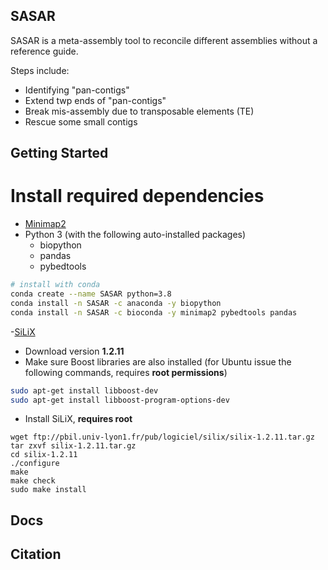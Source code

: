 ## SASAR 

SASAR is a meta-assembly tool to reconcile different assemblies without a reference guide. 

Steps include:
- Identifying "pan-contigs"
- Extend twp ends of "pan-contigs"
- Break mis-assembly due to transposable elements (TE)
- Rescue some small contigs

## Getting Started
# Install required dependencies

- [Minimap2](https://github.com/lh3/minimap2)
- Python 3 (with the following auto-installed packages)
    - biopython
    - pandas
    - pybedtools
    
```bash
# install with conda
conda create --name SASAR python=3.8
conda install -n SASAR -c anaconda -y biopython
conda install -n SASAR -c bioconda -y minimap2 pybedtools pandas

```
-[SiLiX](http://lbbe.univ-lyon1.fr/-SiLiX-?lang=en)

   * Download version **1.2.11**
   * Make sure Boost libraries are also installed (for Ubuntu issue the following commands, requires **root permissions**)
   ```bash
   sudo apt-get install libboost-dev
sudo apt-get install libboost-program-options-dev
   ```
   * Install SiLiX, **requires root**
```
wget ftp://pbil.univ-lyon1.fr/pub/logiciel/silix/silix-1.2.11.tar.gz
tar zxvf silix-1.2.11.tar.gz
cd silix-1.2.11
./configure
make
make check
sudo make install
```


## Docs
## Citation
